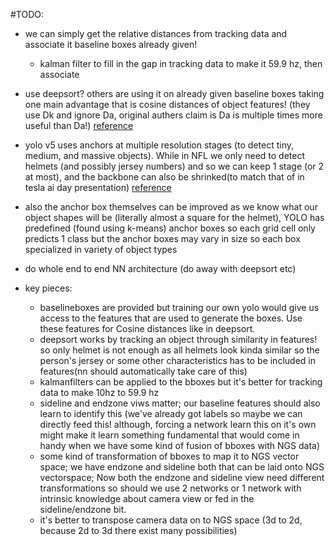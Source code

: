 #TODO:
- we can simply get the relative distances from tracking data and associate it baseline boxes already given!
    - kalman filter to fill in the gap in tracking data to make it 59.9 hz, then associate
- use deepsort? others are using it on already given baseline boxes taking one main advantage that is cosine distances of object features! (they use Dk and ignore Da, original authers claim is Da is multiple times more useful than Da!)
[reference](https://nanonets.com/blog/object-tracking-deepsort/)

- yolo v5 uses anchors at multiple resolution stages (to detect tiny, medium, and massive objects). While in NFL we only need to detect helmets (and possibly jersey numbers) and so we can keep 1 stage (or 2 at most), and the backbone can also be shrinked(to match that of in tesla ai day presentation) 
[reference](https://youtu.be/Grir6TZbc1M?t=543)
- also the anchor box themselves can be improved as we know what our object shapes will be (literally almost a square for the helmet), YOLO has predefined (found using k-means) anchor boxes so each grid cell only predicts 1 class but the anchor boxes may vary in size so each box specialized in variety of object types


- do whole end to end NN architecture (do away with deepsort etc)
- key pieces:
  - baselineboxes are provided but training our own yolo would give us access to the features that are used to generate the boxes. Use these features for Cosine distances like in deepsort.
  - deepsort works by tracking an object through similarity in features! so only helmet is not enough as all helmets look kinda similar so the person's jersey or some other characteristics has to be included in features(nn should automatically take care of this)
  - kalmanfilters can be applied to the bboxes but it's better for tracking data to make 10hz to 59.9 hz
  - sideline and endzone viws matter; our baseline features should also learn to identify this (we've already got labels so maybe we can directly feed this! although, forcing a network learn this on it's own might make it learn something fundamental that would come in handy when we have some kind of fusion of bboxes with NGS data)
  - some kind of transformation of bboxes to map it to NGS vector space; we have endzone and sideline both that can be laid onto NGS vectorspace; Now both the endzone and sideline view need different transformations so should we use 2 networks or 1 network with intrinsic knowledge about camera view or fed in the sideline/endzone bit.
  - it's better to transpose camera data on to NGS space (3d to 2d, because 2d to 3d there exist many possibilities)